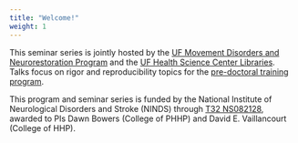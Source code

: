 ```yaml
---
title: "Welcome!"
weight: 1
---
```


This seminar series is jointly hosted by the [UF Movement Disorders and Neurorestoration Program](https://movementdisorders.ufhealth.org/) and the [UF Health Science Center Libraries](https://library.health.ufl.edu/). Talks focus on rigor and reproducibility topics for the [pre-doctoral training program](https://movementdisorders.ufhealth.org/training/ninds-t32-pre-doctoral-training-program-in-movement-disorders/).

This program and seminar series is funded by the National Institute of Neurological Disorders and Stroke (NINDS) through [T32 NS082128](https://grantome.com/grant/NIH/T32-NS082168-05), awarded to PIs Dawn Bowers (College of PHHP) and David E. Vaillancourt (College of HHP).